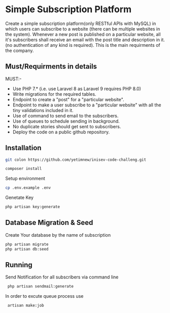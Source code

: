 # Simple Subscription Platform

Create a simple subscription platform(only RESTful APIs with MySQL) in which users can subscribe to a website (there can be multiple websites in the system). Whenever a new post is published on a particular website, all it's subscribers shall receive an email with the post title and description in it. (no authentication of any kind is required). This is the main requirments of the company.

## Must/Requirments in details 
MUST:-
- Use PHP 7.* (i.e. use Laravel 8 as Laravel 9 requires PHP 8.0)
- Write migrations for the required tables.
- Endpoint to create a "post" for a "particular website".
- Endpoint to make a user subscribe to a "particular website" with all the tiny validations included in it.
- Use of command to send email to the subscribers.
- Use of queues to schedule sending in background.
- No duplicate stories should get sent to subscribers.
- Deploy the code on a public github repository.


## Installation

```bash
git colon https://github.com/yetimnew/inisev-code-challeng.git
```

```bash
composer install
```

Setup environment

```bash
cp .env.example .env
```
Genetate Key

```bash
php artisan key:generate
```
## Database Migration & Seed 
Create Your database by the name of subscription

```bash
php artisan migrate
php artisan db:seed
```

## Running

Send Notification for all subscribers via command line

```bash
 php artisan sendmail:generate
```


In order to excute queue process use 

```bash
 artisan make:job
```

